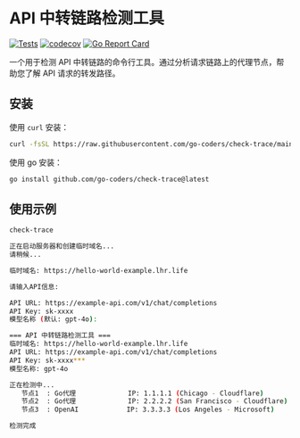 # API 中转链路检测工具

[![Tests](https://github.com/go-coders/check-trace/actions/workflows/test.yml/badge.svg)](https://github.com/go-coders/check-trace/actions/workflows/test.yml)
[![codecov](https://codecov.io/gh/go-coders/check-trace/branch/main/graph/badge.svg)](https://codecov.io/gh/go-coders/check-trace)
[![Go Report Card](https://goreportcard.com/badge/github.com/go-coders/check-trace)](https://goreportcard.com/report/github.com/go-coders/check-trace)

一个用于检测 API 中转链路的命令行工具。通过分析请求链路上的代理节点，帮助您了解 API 请求的转发路径。

## 安装

使用 `curl` 安装：

```bash
curl -fsSL https://raw.githubusercontent.com/go-coders/check-trace/main/install.sh | bash
```

使用 go 安装：

```bash
go install github.com/go-coders/check-trace@latest
```

## 使用示例

```bash
check-trace

正在启动服务器和创建临时域名...
请稍候...

临时域名: https://hello-world-example.lhr.life

请输入API信息:

API URL: https://example-api.com/v1/chat/completions
API Key: sk-xxxx
模型名称 (默认: gpt-4o):

=== API 中转链路检测工具 ===
临时域名: https://hello-world-example.lhr.life
API URL: https://example-api.com/v1/chat/completions
API Key: sk-xxxx***
模型名称: gpt-4o

正在检测中...
   节点1  : Go代理             IP: 1.1.1.1 (Chicago - Cloudflare)
   节点2  : Go代理             IP: 2.2.2.2 (San Francisco - Cloudflare)
   节点3  : OpenAI            IP: 3.3.3.3 (Los Angeles - Microsoft)

检测完成

```
